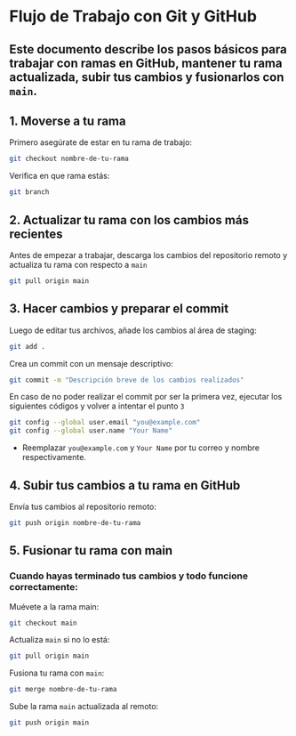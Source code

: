 # Flujo de Trabajo con Git y GitHub
Este documento describe los pasos básicos para trabajar con ramas en GitHub, mantener tu rama actualizada, subir tus cambios y fusionarlos con `main`.
---
## 1. Moverse a tu rama
Primero asegúrate de estar en tu rama de trabajo:
```bash
git checkout nombre-de-tu-rama
```
Verifica en que rama estás:
```bash
git branch
```
## 2. Actualizar tu rama con los cambios más recientes
Antes de empezar a trabajar, descarga los cambios del repositorio remoto y actualiza tu rama con respecto a `main`
```bash
git pull origin main
```
## 3. Hacer cambios y preparar el commit
Luego de editar tus archivos, añade los cambios al área de staging:
```bash
git add .
```
Crea un commit con un mensaje descriptivo:
```bash
git commit -m "Descripción breve de los cambios realizados"
```
En caso de no poder realizar el commit por ser la primera vez, ejecutar los siguientes códigos y volver a intentar el punto `3`
```bash
git config --global user.email "you@example.com"
git config --global user.name "Your Name"
```  
- Reemplazar `you@example.com` y `Your Name` por tu correo y nombre respectivamente.
## 4. Subir tus cambios a tu rama en GitHub
Envía tus cambios al repositorio remoto:
```bash
git push origin nombre-de-tu-rama
```
## 5. Fusionar tu rama con main
### Cuando hayas terminado tus cambios y todo funcione correctamente:
Muévete a la rama main:
```bash
git checkout main
```
Actualiza `main` si no lo está:
```bash
git pull origin main
```
Fusiona tu rama con `main`:
```bash
git merge nombre-de-tu-rama
```
Sube la rama `main` actualizada al remoto:
```bash
git push origin main
```